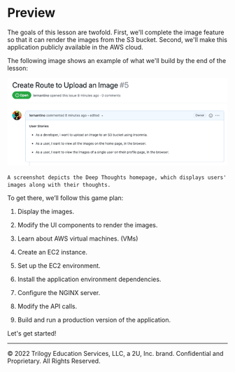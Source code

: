 # Preview

The goals of this lesson are twofold. First, we'll complete the image feature so that it can render the images from the S3 bucket. Second, we'll make this application publicly available in the AWS cloud.

The following image shows an example of what we'll build by the end of the lesson:

![](../Images/200-github-issue-5.png)

`A screenshot depicts the Deep Thoughts homepage, which displays users' images along with their thoughts.`

To get there, we’ll follow this game plan:

1. Display the images.

2. Modify the UI components to render the images.

3. Learn about AWS virtual machines. (VMs)

4. Create an EC2 instance.

5. Set up the EC2 environment.

6. Install the application environment dependencies.

7. Configure the NGINX server.

8. Modify the API calls.

9. Build and run a production version of the application.

Let's get started!

---
© 2022 Trilogy Education Services, LLC, a 2U, Inc. brand. Confidential and Proprietary. All Rights Reserved.